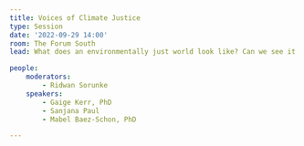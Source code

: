```yaml
---
title: Voices of Climate Justice
type: Session
date: '2022-09-29 14:00'
room: The Forum South
lead: What does an environmentally just world look like? Can we see it from space? How do we stay energized on environmental justice issues and continue current momentum? 

people:
    moderators: 
        - Ridwan Sorunke
    speakers:
        - Gaige Kerr, PhD
        - Sanjana Paul
        - Mabel Baez-Schon, PhD

---
```

